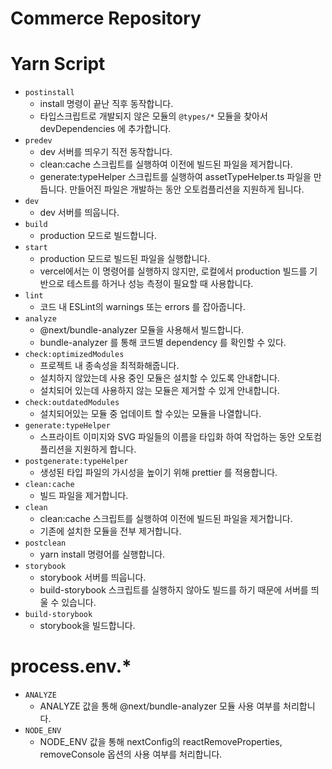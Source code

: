 # Commerce Repository

# Yarn Script
- `postinstall`
  - install 명령이 끝난 직후 동작합니다.
  - 타입스크립트로 개발되지 않은 모듈의 `@types/*` 모듈을 찾아서 devDependencies 에 추가합니다.
- `predev`
  - dev 서버를 띄우기 직전 동작합니다.
  - clean:cache 스크립트를 실행하여 이전에 빌드된 파일을 제거합니다.
  - generate:typeHelper 스크립트를 실행하여 assetTypeHelper.ts 파일을 만듭니다. 만들어진 파일은 개발하는 동안 오토컴플리션을 지원하게 됩니다.
- `dev`
  - dev 서버를 띄웁니다.
- `build`
  - production 모드로 빌드합니다.
- `start`
  - production 모드로 빌드된 파일을 실행합니다.
  - vercel에서는 이 명령어를 실행하지 않지만, 로컬에서 production 빌드를 기반으로 테스트를 하거나 성능 측정이 필요할 때 사용합니다.
- `lint`
  - 코드 내 ESLint의 warnings 또는 errors 를 잡아줍니다.
- `analyze`
  - @next/bundle-analyzer 모듈을 사용해서 빌드합니다.
  - bundle-analyzer 를 통해 코드별 dependency 를 확인할 수 있다.
- `check:optimizedModules`
  - 프로젝트 내 종속성을 최적화해줍니다.
  - 설치하지 않았는데 사용 중인 모듈은 설치할 수 있도록 안내합니다.
  - 설치되어 있는데 사용하지 않는 모듈은 제거할 수 있게 안내합니다.
- `check:outdatedModules`
  - 설치되어있는 모듈 중 업데이트 할 수있는 모듈을 나열합니다.
- `generate:typeHelper`
  - 스프라이트 이미지와 SVG 파일들의 이름을 타입화 하여 작업하는 동안 오토컴플리션을 지원하게 합니다.
- `postgenerate:typeHelper`
  - 생성된 타입 파일의 가시성을 높이기 위해 prettier 를 적용합니다.
- `clean:cache`
  - 빌드 파일을 제거합니다.
- `clean`
  - clean:cache 스크립트를 실행하여 이전에 빌드된 파일을 제거합니다.
  - 기존에 설치한 모듈을 전부 제거합니다.
- `postclean`
  - yarn install 명령어를 실행합니다.
- `storybook`
  - storybook 서버를 띄웁니다.
  - build-storybook 스크립트를 실행하지 않아도 빌드를 하기 때문에 서버를 띄울 수 있습니다.
- `build-storybook`
  - storybook을 빌드합니다.

# process.env.*
- `ANALYZE`
  - ANALYZE 값을 통해 @next/bundle-analyzer 모듈 사용 여부를 처리합니다.
- `NODE_ENV`
  - NODE_ENV 값을 통해 nextConfig의 reactRemoveProperties, removeConsole 옵션의 사용 여부를 처리합니다.
